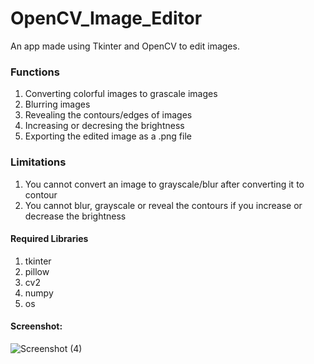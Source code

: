 # OpenCV_Image_Editor
An app made using Tkinter and OpenCV to edit images.

### Functions
1. Converting colorful images to grascale images
2. Blurring images
3. Revealing the contours/edges of images
4. Increasing or decresing the brightness
5. Exporting the edited image as a .png file
### Limitations
1. You cannot convert an image to grayscale/blur after converting it to contour
2. You cannot blur, grayscale or reveal the contours if you increase or decrease the brightness
#### Required Libraries
1. tkinter
2. pillow
3. cv2
4. numpy
5. os
#### Screenshot:

![Screenshot (4)](https://github.com/NadeefChowdhury/OpenCV_Image_Editor/assets/121111949/bb776c35-2c3d-491b-a30e-51d2a5595193)
